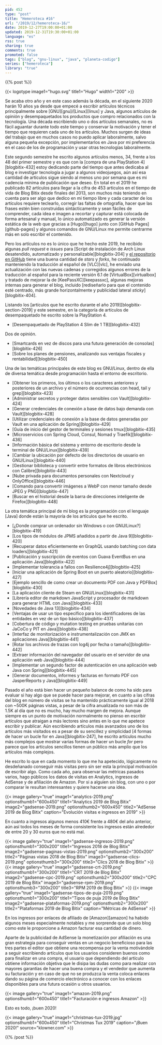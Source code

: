 ```yaml
---
pid: 452
type: "post"
title: "Hemeroteca #16"
url: "/2019/12/hemeroteca-16/"
date: 2019-12-27T19:00:00+01:00
updated: 2019-12-31T19:30:00+01:00
language: "es"
rss: true
sharing: true
comments: true
promoted: false
tags: ["blog", "gnu-linux", "java", "planeta-codigo"]
series: ["hemeroteca"]
library: "true"
---
```


{{% post %}}

{{< logotype image1="hugo.svg" title1="Hugo" width1="200" >}}

Se acaba otro año y en este caso además la década, en el siguiente 2020 harán 10 años ya desde que empecé a escribir artículos técnicos principalmente sobre [GNU][gnu]/[Linux][linux] y Java, algunos artículos de opinión y desempaquetados los productos que compro relacionados con la tecnología. Una década escribiendo uno o dos artículos semanales, no es fácil aguantar durante todo este tiempo y conservar la motivación y tener el tiempo que requieren cada uno de los artículos. Muchos surgen de ideas del trabajo que en muchos casos no puedo aplicar laboralmente, salvo alguna pequeña excepción, por implementarlos en Java por mi preferencia en el caso de los de programación y usar otras tecnologías laboralmente. 

Este segundo semestre he escrito algunos artículos menos, 34, frente a los 48 del primer semestre y es que con la [compra de una PlayStation 4][blogbitix-432] estoy dedicando parte del tiempo que antes dedicaba al blog e investigar tecnología a jugar a algunos videojuegos, aún así esa cantidad de artículos sigue siendo al menos uno por semana que es mi cadencia mínima de publicación que deseo. En total en el 2019 he publicado 82 artículos para llegar a la cifra de 453 artículos en el tiempo de vida de Blog Bitix desde finales del 2013, son muchos más teniendo en cuenta para ser algo que dedico en mi tiempo libre y cada caracter de los artículos requiere teclearlo, corregir las faltas de ortografía, hacer que las frases estén bien construidas sintácticamente y sean fáciles de comprender, cada idea e imagen a recortar y capturar está colocada de forma artesanal y manual, lo único automatizado es generar la versión estática de la web que gracias a [Hugo][hugo] junto con [GitHub Pages][github-pages] y algunos comandos de GNU/Linux me permite centrarme más en solo escribir el contenido.

Pero los artículos no es lo único que he hecho este 2019, he recibido algunas _pull request_ e _issues_ para [Script de instalación de Arch Linux desatendido, automatizado y personalizable][blogbitix-204] y [el repositorio en GitHub](https://github.com/picodotdev/alis/) tiene una buena cantidad de _stars_ y _forks_, he continuado manteniendo la traducción al español de [VLC][vlc], he enviado una actualización con las nuevas cadenas y corregidos algunos errores de la traducción al español para la reciente versión 6.1 de [VirtualBox][virtualbox] y tratado de mejorar la de [KeePassXC][keepassxc], algunas mejoras internas para generar el blog, incluido [rediseñarlo para que el contenido esté centrado, más grande horizontalmente y publicidad lateral _sticky_][blogbitix-404].

Listando los [artículos que he escrito durante el año 2019][blogbitix-section-2019] y este semestre, en la categoría de artículos de desempaquetado he escrito sobre la PlayStation 4.

* [Desempaquetado de PlayStation 4 Slim de 1 TB][blogbitix-432]

Dos de opinión.

* [Smartcards en vez de discos para una futura generación de consolas][blogbitix-426]
* [Sobre los planes de pensiones, analizando sus ventajas fiscales y rentabilidad][blogbitix-450]

Una de las temáticas principales de este blog es GNU/Linux, dentro de ella de diversa temática desde programación hasta el entorno de escritorio.

* [Obtener los primeros, los últimos o los caracteres anteriores y posteriores de un archivo y el número de ocurrencias con head, tail y grep][blogbitix-423]
* [Administrar secretos y proteger datos sensibles con Vault][blogbitix-424]
* [Generar credenciales de conexión a base de datos bajo demanda con Vault][blogbitix-428]
* [Utilizar credenciales de conexión a la base de datos generadas por Vault en una aplicación de Spring][blogbitix-429]
* [Guía de inicio del gestor de terminales y sesiones tmux][blogbitix-435]
* [Microservicios con Spring Cloud, Consul, Nomad y Traefik][blogbitix-436]
* [Información básica del sistema y entorno de escritorio desde la terminal de GNU/Linux][blogbitix-439]
* [Cambiar la ubicación por defecto de los directorios de usuario en GNU/Linux][blogbitix-440]
* [Gestionar biblioteca y convertir entre formatos de libros electrónicos con Calibre][blogbitix-443]
* [Nube privada para documentos personales con Nextcloud y OnlyOffice][blogbitix-446]
* [Comando para convertir imágenes a WebP con menor tamaño desde JPEG y PNG][blogbitix-447]
* [Buscar en el historial desde la barra de direcciones inteligente de Firefox][blogbitix-448]

La otra temática principal de mi blog es la programación con el lenguaje [Java] donde están la mayoría de los artículos que he escrito.

* [¿Donde comprar un ordenador sin Windows o con GNU/Linux?][blogbitix-419]
* [Los tipos de módulos de JPMS añadidos a partir de Java 9][blogbitix-420]
* [Recuperar datos eficientemente en GraphQL usando batching con data loaders][blogbitix-421]
* [Publicación y suscripción de eventos con Guava EventBus en una aplicación Java][blogbitix-422]
* [Implementar tolerancia a fallos con Resilience4j][blogbitix-425]
* [Iniciar una aplicación de Spring Boot en un puerto aleatorio][blogbitix-427]
* [Ejemplo sencillo de como crear un documento PDF con Java y PDFBox][blogbitix-430]
* [La aplicación cliente de Steam en GNU/Linux][blogbitix-431]
* [Librería editor de markdown JavaScript y procesador de markdown para generar HTML con Java][blogbitix-433]
* [Novedades de Java 13][blogbitix-434]
* [Ventajas de usar un tipo específico para los identificadores de las entidades en vez de un tipo básico][blogbitix-437]
* [Cobertura de código y mutation testing en pruebas unitarias con JaCoCo y PIT en Java][blogbitix-438]
* [Interfaz de monitorización e instrumentalización con JMX en aplicaciones Java][blogbitix-441]
* [Rotar los archivos de trazas con log4j por fecha o tamaño][blogbitix-442]
* [Extraer información del navegador del usuario en el servidor de una aplicación web Java][blogbitix-444]
* [Implementar un segundo factor de autenticación en una aplicación web Java con Spring][blogbitix-445]
* [Generar documentos, informes y facturas en formato PDF con JasperReports y Java][blogbitix-449]

Pasado el año está bien hacer un pequeño balance de como ha sido para evaluar si hay algo que se puede hacer para mejorar, en cuanto a las cifras del blog en número de visitas se ha mantenido prácticamente igual al 2018 con ~500K páginas vistas, a pesar de la cifra anualizada no son más de 1.5K al día que no es mucho, hay mucho margen de mejora. Aunque siempre es un punto de motivación normalmente no pienso en escribir artículos que atraigan a más lectores sino antes en lo que me apetece escribir y publicar. Aún escribiendo artículos más avanzados uno de los artículos más visitados es a pesar de su sencillez y simplicidad [4 formas de hacer un bucle for  en Java][blogbitix-247], he escrito artículos mucho más complejos que mostrar varias formas de hacer un bucle _for_ pero parece que los artículos sencillos tienen un público más amplio que los artículos más complejos.

He escrito lo que en cada momento lo que me ha apetecido, lógicamente no desdeñanado conseguir más visitas pero sin ser esta la principal motivación de escribir algo. Como cada año, para observar las métricas pasados varios, hago públicos los datos de visitas en Analytics, ingresos de AdSense y de afiliación de Amazon. Por si a alguien sin blog, con uno o por comparar le resultan interesantes y quiere hacerse una idea.

{{< image
    gallery="true"
    image1="analytics-2019.png" optionsthumb1="600x450" title1="Analytics 2019 de Blog Bitix"
    image2="gadsense-2019.png" optionsthumb2="600x450" title2="AdSense 2019 de Blog Bitix"
    caption="Evolución visitas e ingresos en 2019" >}}

En cuanto a ingresos algunos menos 410€ frente a 480€ del año anterior, aún así todos los meses de forma consistente los ingresos están alrededor de entre 20 y 30 euros que no está mal.

{{< image
    gallery="true"
    image1="gadsense-ingresos-2019.png" optionsthumb1="300x200" title1="Ingresos 2018 de Blog Bitix"
    image2="gadsense-paginas-vistas-2019.png" optionsthumb2="300x200" title2="Páginas vistas 2018 de Blog Bitix"
    image3="gadsense-clics-2019.png" optionsthumb3="300x200" title3="Clics 2018 de Blog Bitix" >}}
{{< image
    gallery="true"
    image1="gadsense-crt-2019.png" optionsthumb1="300x200" title1="CRT 2019 de Blog Bitix"
    image2="gadsense-cpc-2019.png" optionsthumb2="300x200" title2="CPC 2019 de Blog Bitix"
    image3="gadsense-rpm-2019.png" optionsthumb3="300x200" title3="RPM 2019 de Blog Bitix" >}}
{{< image
    gallery="true"
    image1="gadsense-tipos-de-puja-2019.png" optionsthumb1="300x200" title1="Tipos de puja 2019 de Blog Bitix"
    image2="gadsense-plataformas-2019.png" optionsthumb2="300x200" title2="Plataformas 2019 de Blog Bitix"
    caption="Métricas de AdSense" >}}

En los ingresos por enlaces de afiliado de [Amazon][amazon] ha habido algunos meses especialmente notables y me sorprende que un solo blog como este le proporcione a Amazon facturar esa cantidad de dinero.

Aparte de la publicidad de AdSense la monetización por afiliación es una gran estrategia para conseguir ventas en un negocio beneficioso para las tres partes el editor que obtiene una recompensa por la venta motivándole a seguir escribiendo artículos que los usuarios consideren buenos como para finalizar en una compra, el usuario que dependiendo del artículo obtiene información objetiva que le disipa las dudas como para realizar con mayores garantías de hacer una buena compra y el vendedor que aumenta su facturación y en caso de que no se produzca la venta coloca enlaces dando su página de comercio electrónico a conocer con los enlaces disponibles para una futura ocasión u otros usuarios.

{{< image
    gallery="true"
    image1="amazon-2019.png" optionsthumb1="600x450" title1="Facturación e ingresos Amazon" >}}

Esto es todo, ¡buen 2020!

{{< image
    gallery="true"
    image1="christmas-tux-2019.jpg" optionsthumb1="600x450" title1="Christmas Tux 2019"
    caption="¡Buen 2020!" source="klowner.com" >}}

{{% /post %}}
